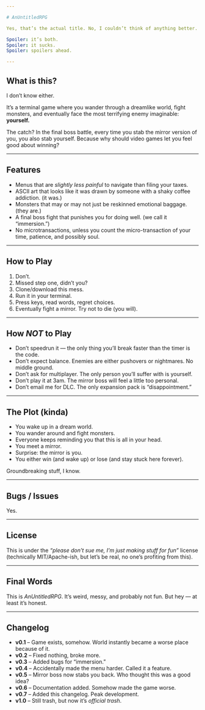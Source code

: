 ```yaml
---

# AnUntitledRPG

Yes, that’s the actual title. No, I couldn’t think of anything better. Welcome to my weird little text-based RPG that doesn’t know if it’s a *serious psychological exploration of identity* or just a half-broken game about fighting things with ASCII art.

Spoiler: it’s both.
Spoiler: it sucks.
Spoiler: spoilers ahead.

---
```


## What is this?

I don’t know either.

It’s a terminal game where you wander through a dreamlike world, fight monsters, and eventually face the most terrifying enemy imaginable:
**yourself.**

The catch? In the final boss battle, every time you stab the mirror version of you, you also stab yourself. Because why should video games let you feel good about winning?

---

## Features

* Menus that are *slightly less painful* to navigate than filing your taxes.
* ASCII art that looks like it was drawn by someone with a shaky coffee addiction. (it was.)
* Monsters that may or may not just be reskinned emotional baggage. (they are.)
* A final boss fight that punishes you for doing well. (we call it “immersion.”)
* No microtransactions, unless you count the micro-transaction of your time, patience, and possibly soul.

---

## How to Play

1. Don’t.
2. Missed step one, didn’t you?
3. Clone/download this mess.
4. Run it in your terminal.
5. Press keys, read words, regret choices.
6. Eventually fight a mirror. Try not to die (you will).

---

## How *NOT* to Play

* Don’t speedrun it — the only thing you’ll break faster than the timer is the code.
* Don’t expect balance. Enemies are either pushovers or nightmares. No middle ground.
* Don’t ask for multiplayer. The only person you’ll suffer with is yourself.
* Don’t play it at 3am. The mirror boss will feel a little too personal.
* Don’t email me for DLC. The only expansion pack is “disappointment.”

---

## The Plot (kinda)

* You wake up in a dream world.
* You wander around and fight monsters.
* Everyone keeps reminding you that this is all in your head.
* You meet a mirror.
* Surprise: the mirror is you.
* You either win (and wake up) or lose (and stay stuck here forever).

Groundbreaking stuff, I know.

---

## Bugs / Issues

Yes.

---

## License

This is under the *“please don’t sue me, I’m just making stuff for fun”* license (technically MIT/Apache-ish, but let’s be real, no one’s profiting from this).

---

## Final Words

This is *AnUntitledRPG*. It’s weird, messy, and probably not fun. But hey — at least it’s honest.

---

## Changelog

* **v0.1** – Game exists, somehow. World instantly became a worse place because of it.
* **v0.2** – Fixed nothing, broke more.
* **v0.3** – Added bugs for “immersion.”
* **v0.4** – Accidentally made the menu harder. Called it a feature.
* **v0.5** – Mirror boss now stabs you back. Who thought this was a good idea?
* **v0.6** – Documentation added. Somehow made the game worse.
* **v0.7** – Added this changelog. Peak development.
* **v1.0** – Still trash, but now it’s *official trash*.
